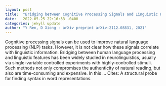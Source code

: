 ```yaml
---
layout: post
title:  "Bridging between Cognitive Processing Signals and Linguistic Features via a Unified Attentional Network"
date:   2022-05-25 22:16:33 -0400
categories: jekyll update
author: "Y Ren, D Xiong - arXiv preprint arXiv:2112.08831, 2021"
---
```

Cognitive processing signals can be used to improve natural language processing (NLP) tasks. However, it is not clear how these signals correlate with linguistic information. Bridging between human language processing and linguistic features has been widely studied in neurolinguistics, usually via single-variable controlled experiments with highly-controlled stimuli. Such methods not only compromises the authenticity of natural reading, but also are time-consuming and expensive. In this … Cites: ‪A structural probe for finding syntax in word representations‬